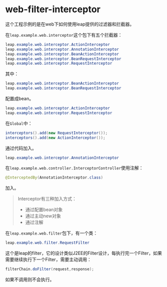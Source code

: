 # web-filter-interceptor

这个工程示例的是在web下如何使用leap提供的过滤器和拦截器。

在`leap.example.web.interceptor`这个包下有五个拦截器：

```java
leap.example.web.interceptor.ActionInterceptor
leap.example.web.interceptor.AnnotationInterceptor
leap.example.web.interceptor.BeanActionInterceptor
leap.example.web.interceptor.BeanRequestInterceptor
leap.example.web.interceptor.RequestInterceptor
```

其中：

```java
leap.example.web.interceptor.BeanActionInterceptor
leap.example.web.interceptor.BeanRequestInterceptor
```

配置成bean。

```java
leap.example.web.interceptor.ActionInterceptor
leap.example.web.interceptor.RequestInterceptor
```

在`Global`中：

```java
interceptors().add(new RequestInterceptor());
interceptors().add(new ActionInterceptor());
```

通过代码加入。

```java
leap.example.web.interceptor.AnnotationInterceptor
```

在`leap.example.web.controller.InterceptorController`使用注解：

```java
@InterceptedBy(AnnotationInterceptor.class)
```

加入。

> Interceptor有三种加入方式：
> * 通过配置bean对象
> * 通过主动new对象
> * 通过注解

在`leap.example.web.filter`包下，有一个类：

```java
leap.example.web.filter.RequestFilter
```

这个是leap的filter，它的设计类似J2EE的Filter设计，每执行完一个Filter，如果需要继续执行下一个Filter，需要主动调用：

```java
filterChain.doFilter(request,response);
```

如果不调用则不会执行。